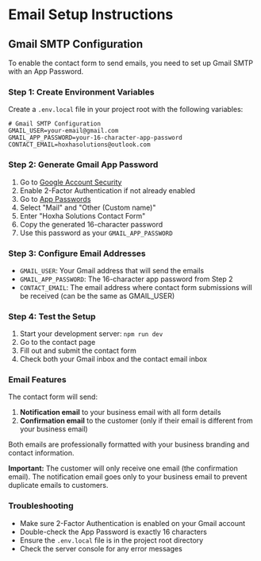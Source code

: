 # Email Setup Instructions

## Gmail SMTP Configuration

To enable the contact form to send emails, you need to set up Gmail SMTP with an App Password.

### Step 1: Create Environment Variables

Create a `.env.local` file in your project root with the following variables:

```env
# Gmail SMTP Configuration
GMAIL_USER=your-email@gmail.com
GMAIL_APP_PASSWORD=your-16-character-app-password
CONTACT_EMAIL=hoxhasolutions@outlook.com
```

### Step 2: Generate Gmail App Password

1. Go to [Google Account Security](https://myaccount.google.com/security)
2. Enable 2-Factor Authentication if not already enabled
3. Go to [App Passwords](https://myaccount.google.com/apppasswords)
4. Select "Mail" and "Other (Custom name)" 
5. Enter "Hoxha Solutions Contact Form"
6. Copy the generated 16-character password
7. Use this password as your `GMAIL_APP_PASSWORD`

### Step 3: Configure Email Addresses

- `GMAIL_USER`: Your Gmail address that will send the emails
- `GMAIL_APP_PASSWORD`: The 16-character app password from Step 2
- `CONTACT_EMAIL`: The email address where contact form submissions will be received (can be the same as GMAIL_USER)

### Step 4: Test the Setup

1. Start your development server: `npm run dev`
2. Go to the contact page
3. Fill out and submit the contact form
4. Check both your Gmail inbox and the contact email inbox

### Email Features

The contact form will send:
1. **Notification email** to your business email with all form details
2. **Confirmation email** to the customer (only if their email is different from your business email)

Both emails are professionally formatted with your business branding and contact information.

**Important:** The customer will only receive one email (the confirmation email). The notification email goes only to your business email to prevent duplicate emails to customers.

### Troubleshooting

- Make sure 2-Factor Authentication is enabled on your Gmail account
- Double-check the App Password is exactly 16 characters
- Ensure the `.env.local` file is in the project root directory
- Check the server console for any error messages
